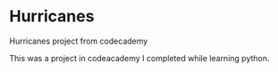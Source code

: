 # Hurricanes
Hurricanes project from codecademy

This was a project in codeacademy I completed while learning python.



